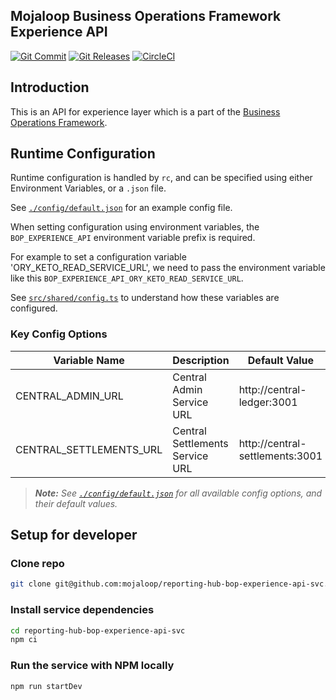 ## Mojaloop Business Operations Framework Experience API 
[![Git Commit](https://img.shields.io/github/last-commit/mojaloop/reporting-hub-bop-experience-api-svc.svg?style=flat)](https://github.com/mojaloop/reporting-hub-bop-experience-api-svc/commits/master)
[![Git Releases](https://img.shields.io/github/release/mojaloop/reporting-hub-bop-experience-api-svc.svg?style=flat)](https://github.com/mojaloop/reporting-hub-bop-experience-api-svc/releases)
[![CircleCI](https://circleci.com/gh/mojaloop/reporting-hub-bop-experience-api-svc.svg?style=svg)](https://circleci.com/gh/mojaloop/reporting-hub-bop-experience-api-svc)

## Introduction

This is an API for experience layer which is a part of the [Business Operations Framework](https://docs.mojaloop.io/mojaloop-business-docs/).

## Runtime Configuration

Runtime configuration is handled by `rc`, and can be specified using either Environment Variables, or a `.json` file.

See [`./config/default.json`](./config/default.json) for an example config file.

When setting configuration using environment variables, the `BOP_EXPERIENCE_API` environment variable prefix is required.

For example to set a configuration variable 'ORY_KETO_READ_SERVICE_URL', we need to pass the environment variable like this `BOP_EXPERIENCE_API_ORY_KETO_READ_SERVICE_URL`.

See [`src/shared/config.ts`](src/shared/config.ts) to understand how these variables are configured.

### Key Config Options

| Variable Name | Description | Default Value |
| -------------------- | ----------- | ------ |
| CENTRAL_ADMIN_URL | Central Admin Service URL | http://central-ledger:3001
| CENTRAL_SETTLEMENTS_URL | Central Settlements Service URL | http://central-settlements:3001


> ***Note:** See [`./config/default.json`](./config/default.json) for all available config options, and their default values.*

## Setup for developer

### Clone repo
```bash
git clone git@github.com:mojaloop/reporting-hub-bop-experience-api-svc.git
```

### Install service dependencies
```bash
cd reporting-hub-bop-experience-api-svc
npm ci
```

### Run the service with NPM locally
```bash
npm run startDev
```
